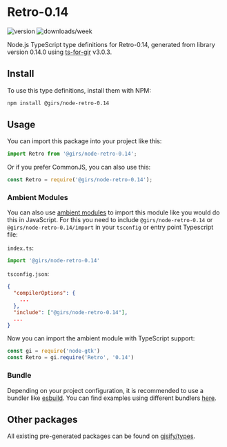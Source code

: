 
# Retro-0.14

![version](https://img.shields.io/npm/v/@girs/node-retro-0.14)
![downloads/week](https://img.shields.io/npm/dw/@girs/node-retro-0.14)


Node.js TypeScript type definitions for Retro-0.14, generated from library version 0.14.0 using [ts-for-gir](https://github.com/gjsify/ts-for-gir) v3.0.3.


## Install

To use this type definitions, install them with NPM:
```bash
npm install @girs/node-retro-0.14
```

## Usage

You can import this package into your project like this:
```ts
import Retro from '@girs/node-retro-0.14';
```

Or if you prefer CommonJS, you can also use this:
```ts
const Retro = require('@girs/node-retro-0.14');
```

### Ambient Modules

You can also use [ambient modules](https://github.com/gjsify/ts-for-gir/tree/main/packages/cli#ambient-modules) to import this module like you would do this in JavaScript.
For this you need to include `@girs/node-retro-0.14` or `@girs/node-retro-0.14/import` in your `tsconfig` or entry point Typescript file:

`index.ts`:
```ts
import '@girs/node-retro-0.14'
```

`tsconfig.json`:
```json
{
  "compilerOptions": {
    ...
  },
  "include": ["@girs/node-retro-0.14"],
  ...
}
```

Now you can import the ambient module with TypeScript support: 

```ts
const gi = require('node-gtk')
const Retro = gi.require('Retro', '0.14')
```


### Bundle

Depending on your project configuration, it is recommended to use a bundler like [esbuild](https://esbuild.github.io/). You can find examples using different bundlers [here](https://github.com/gjsify/ts-for-gir/tree/main/examples).

## Other packages

All existing pre-generated packages can be found on [gjsify/types](https://github.com/gjsify/types).

